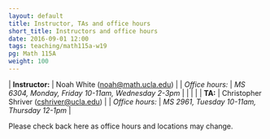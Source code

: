 ```yaml
---
layout: default
title: Instructor, TAs and office hours
short_title: Instructors and office hours
date: 2016-09-01 12:00
tags: teaching/math115a-w19
pg: Math 115A
weight: 100
---
```




| __Instructor:__ | Noah White (<a href="mailto:noah@math.ucla.edu">noah@math.ucla.edu</a>)                    |
| _Office hours:_ | _MS 6304, Monday, Friday 10-11am, Wednesday 2-3pm_                                             |
|                 |                                                                                            |
| __TA:__         | Christopher Shriver (<a href="mailto:cshriver@ucla.edu">cshriver@ucla.edu</a>) |
| _Office hours:_ | _MS 2961, Tuesday 10-11am, Thursday 12-1pm_                                                |


Please check back here as office hours and locations may change.
